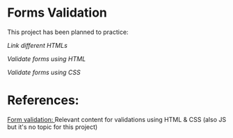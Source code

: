 # Forms Validation

This project has been planned to practice:

_Link different HTMLs_

_Validate forms using HTML_

_Validate forms using CSS_

# References:

[Form validation: ](https://developer.mozilla.org/en-US/docs/Learn_web_development/Extensions/Forms/Form_validation) Relevant content for validations using HTML & CSS (also JS but it's no topic for this project)